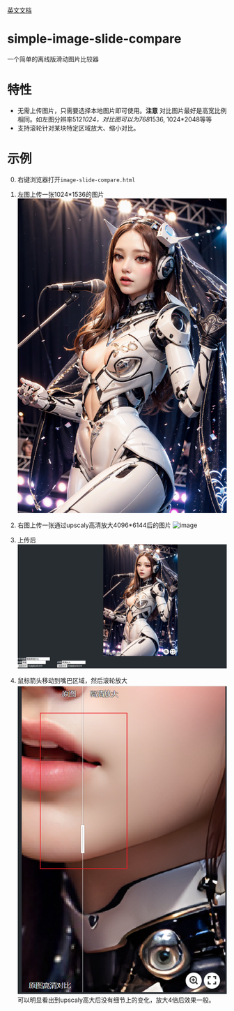 [英文文档](./README_CN.md)
# simple-image-slide-compare
一个简单的离线版滑动图片比较器

# 特性
* 无需上传图片，只需要选择本地图片即可使用。**注意** 对比图片最好是高宽比例相同。如左图分辨率512*1024，对比图可以为768*1536, 1024*2048等等
* 支持滚轮针对某块特定区域放大、缩小对比。

# 示例

0. 右键浏览器打开`image-slide-compare.html`

1. 左图上传一张1024*1536的图片
![image](./img/before.png)

2. 右图上传一张通过upscaly高清放大4096*6144后的图片
![image](./img/highres.png)

3. 上传后
![image](./example1.png)

4. 鼠标箭头移动到嘴巴区域，然后滚轮放大
![image](./example2.png)
 可以明显看出到upscaly高大后没有细节上的变化，放大4倍后效果一般。